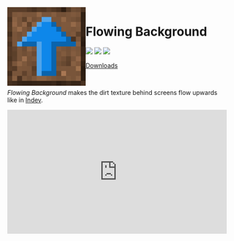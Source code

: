 <img src="icon.png" align="left" width="180px"/>

# Flowing Background

[![](https://img.shields.io/github/license/Juuxel/FlowingBackground.svg)](LICENSE) [![](https://img.shields.io/github/release/Juuxel/FlowingBackground.svg)](https://github.com/Juuxel/Adorn/releases) ![](https://img.shields.io/badge/minecraft-1.15-blueviolet.svg)

[Downloads](https://github.com/Juuxel/FlowingBackground/releases)

<p>&nbsp;</p>

*Flowing Background* makes the dirt texture behind
screens flow upwards like in [Indev](https://minecraft.gamepedia.com/File:EarlyIndevTitle.gif).

<div style="width:100%;height:0px;position:relative;padding-bottom:56.250%;"><iframe src="https://streamable.com/e/kw60vs" frameborder="0" width="100%" height="100%" allowfullscreen style="width:100%;height:100%;position:absolute;left:0px;top:0px;overflow:hidden;"></iframe></div>
